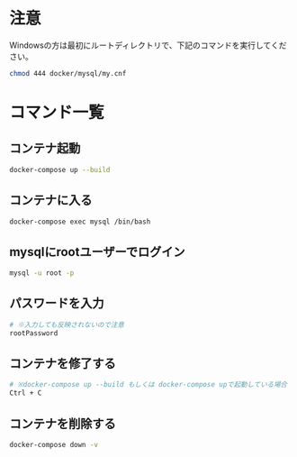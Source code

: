 # 注意

Windowsの方は最初にルートディレクトリで、下記のコマンドを実行してください。

``` sh
chmod 444 docker/mysql/my.cnf
```

# コマンド一覧

## コンテナ起動

``` sh
docker-compose up --build
```

## コンテナに入る

``` sh
docker-compose exec mysql /bin/bash
```

## mysqlにrootユーザーでログイン

``` sh
mysql -u root -p
```

## パスワードを入力

``` sh
# ※入力しても反映されないので注意
rootPassword
```

## コンテナを修了する

``` sh
# ※docker-compose up --build もしくは docker-compose upで起動している場合
Ctrl + C
```

## コンテナを削除する

``` sh
docker-compose down -v
```
